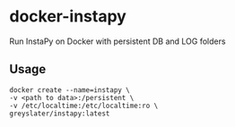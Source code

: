 # docker-instapy
Run InstaPy on Docker with persistent DB and LOG folders

## Usage

```
docker create --name=instapy \
-v <path to data>:/persistent \
-v /etc/localtime:/etc/localtime:ro \
greyslater/instapy:latest
```
